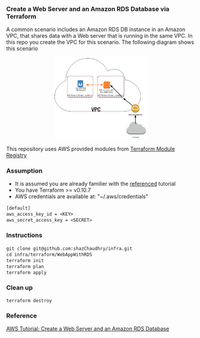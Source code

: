 ### Create a Web Server and an Amazon RDS Database via Terraform

A common scenario includes an Amazon RDS DB instance in an Amazon VPC, that shares data with a Web server that is running in the same VPC. In this repo you create the VPC for this scenario. The following diagram shows this scenario

<p align="center">
  <img src="../pics/con-VPC-sec-grp.png" alt="Amazon RDS DB Instance" style="width: 250px;"/>
</p>

This repository uses AWS provided modules from [Terraform Module Registry](https://registry.terraform.io/)

### Assumption
- It is assumed you are already familier with the [referenced](Reference) tutorial
- You have Terraform >= v0.10.7
- AWS credentials are available at: "~/.aws/credentials"
```
[default]
aws_access_key_id = <KEY>
aws_secret_access_key = <SECRET>
```

### Instructions
```
git clone git@github.com:shazChaudhry/infra.git
cd infra/terraform/WebAppWithRDS
terraform init
terraform plan
terraform apply
```

### Clean up
```
terraform destroy
```

### Reference
[AWS Tutorial: Create a Web Server and an Amazon RDS Database](http://docs.aws.amazon.com/AmazonRDS/latest/UserGuide/CHAP_Tutorials.html)
